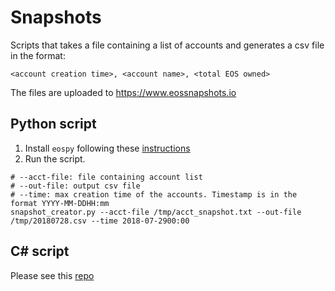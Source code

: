 
# Snapshots

Scripts that takes a file containing a list of accounts and generates a csv file in the format:

`<account creation time>, <account name>, <total EOS owned>`

The files are uploaded to https://www.eossnapshots.io 

## Python script

1. Install `eospy` following these [instructions](https://github.com/eosnewyork/eospy#installation)
2. Run the script.
```
# --acct-file: file containing account list
# --out-file: output csv file
# --time: max creation time of the accounts. Timestamp is in the format YYYY-MM-DDHH:mm
snapshot_creator.py --acct-file /tmp/acct_snapshot.txt --out-file /tmp/20180728.csv --time 2018-07-2900:00
```

## C# script

Please see this [repo](https://github.com/eosnewyork/EOSAccountInfo)